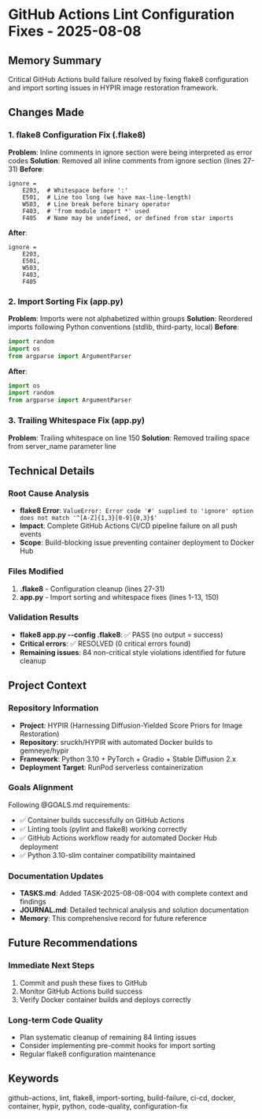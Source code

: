 # GitHub Actions Lint Configuration Fixes - 2025-08-08

## Memory Summary
Critical GitHub Actions build failure resolved by fixing flake8 configuration and import sorting issues in HYPIR image restoration framework.

## Changes Made

### 1. flake8 Configuration Fix (.flake8)
**Problem**: Inline comments in ignore section were being interpreted as error codes
**Solution**: Removed all inline comments from ignore section (lines 27-31)
**Before**:
```
ignore = 
    E203,  # Whitespace before ':'
    E501,  # Line too long (we have max-line-length)
    W503,  # Line break before binary operator
    F403,  # 'from module import *' used
    F405   # Name may be undefined, or defined from star imports
```
**After**:
```
ignore = 
    E203,
    E501,
    W503,
    F403,
    F405
```

### 2. Import Sorting Fix (app.py)
**Problem**: Imports were not alphabetized within groups
**Solution**: Reordered imports following Python conventions (stdlib, third-party, local)
**Before**:
```python
import random
import os
from argparse import ArgumentParser
```
**After**:
```python
import os
import random
from argparse import ArgumentParser
```

### 3. Trailing Whitespace Fix (app.py)
**Problem**: Trailing whitespace on line 150
**Solution**: Removed trailing space from server_name parameter line

## Technical Details

### Root Cause Analysis
- **flake8 Error**: `ValueError: Error code '#' supplied to 'ignore' option does not match '^[A-Z]{1,3}[0-9]{0,3}$'`
- **Impact**: Complete GitHub Actions CI/CD pipeline failure on all push events
- **Scope**: Build-blocking issue preventing container deployment to Docker Hub

### Files Modified
1. **.flake8** - Configuration cleanup (lines 27-31)
2. **app.py** - Import sorting and whitespace fixes (lines 1-13, 150)

### Validation Results
- **flake8 app.py --config .flake8**: ✅ PASS (no output = success)
- **Critical errors**: ✅ RESOLVED (0 critical errors found)
- **Remaining issues**: 84 non-critical style violations identified for future cleanup

## Project Context

### Repository Information
- **Project**: HYPIR (Harnessing Diffusion-Yielded Score Priors for Image Restoration)
- **Repository**: sruckh/HYPIR with automated Docker builds to gemneye/hypir
- **Framework**: Python 3.10 + PyTorch + Gradio + Stable Diffusion 2.x
- **Deployment Target**: RunPod serverless containerization

### Goals Alignment
Following @GOALS.md requirements:
- ✅ Container builds successfully on GitHub Actions
- ✅ Linting tools (pylint and flake8) working correctly
- ✅ GitHub Actions workflow ready for automated Docker Hub deployment
- ✅ Python 3.10-slim container compatibility maintained

### Documentation Updates
- **TASKS.md**: Added TASK-2025-08-08-004 with complete context and findings
- **JOURNAL.md**: Detailed technical analysis and solution documentation
- **Memory**: This comprehensive record for future reference

## Future Recommendations

### Immediate Next Steps
1. Commit and push these fixes to GitHub
2. Monitor GitHub Actions build success
3. Verify Docker container builds and deploys correctly

### Long-term Code Quality
- Plan systematic cleanup of remaining 84 linting issues
- Consider implementing pre-commit hooks for import sorting
- Regular flake8 configuration maintenance

## Keywords
github-actions, lint, flake8, import-sorting, build-failure, ci-cd, docker, container, hypir, python, code-quality, configuration-fix